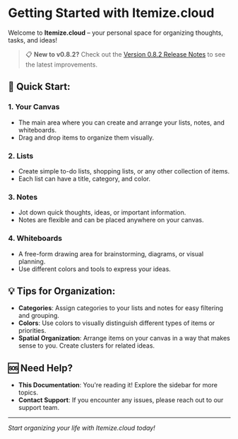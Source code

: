 # Getting Started with Itemize.cloud

Welcome to **Itemize.cloud** – your personal space for organizing thoughts, tasks, and ideas!


> 📋 **New to v0.8.2?** Check out the [Version 0.8.2 Release Notes](/help/Version/0.8.2-overview) to see the latest improvements.
## 🚀 Quick Start:

### 1. **Your Canvas**
- The main area where you can create and arrange your lists, notes, and whiteboards.
- Drag and drop items to organize them visually.

### 2. **Lists**
- Create simple to-do lists, shopping lists, or any other collection of items.
- Each list can have a title, category, and color.

### 3. **Notes**
- Jot down quick thoughts, ideas, or important information.
- Notes are flexible and can be placed anywhere on your canvas.

### 4. **Whiteboards**
- A free-form drawing area for brainstorming, diagrams, or visual planning.
- Use different colors and tools to express your ideas.

## 💡 Tips for Organization:

- **Categories**: Assign categories to your lists and notes for easy filtering and grouping.
- **Colors**: Use colors to visually distinguish different types of items or priorities.
- **Spatial Organization**: Arrange items on your canvas in a way that makes sense to you. Create clusters for related ideas.

## 🆘 Need Help?

- **This Documentation**: You're reading it! Explore the sidebar for more topics.
- **Contact Support**: If you encounter any issues, please reach out to our support team.

---

*Start organizing your life with Itemize.cloud today!*